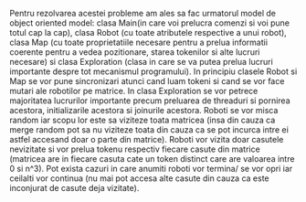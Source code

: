 Pentru rezolvarea acestei probleme am ales sa fac urmatorul model de object oriented model: clasa Main(in care voi prelucra comenzi si voi pune totul cap la cap), clasa Robot (cu toate atributele respective a unui robot), clasa Map (cu toate proprietatiile necesare pentru a prelua informatii coerente pentru a vedea pozitionare, starea tokenilor si alte lucruri necesare) si clasa Exploration (clasa in care se va putea prelua lucruri importante despre tot mecanismul programului).
In principiu clasele Robot si Map se vor pune sincronizari atunci cand luam tokeni si cand se vor face mutari ale robotilor pe matrice. In clasa Exploration se vor petrece majoritatea lucrurilor importante precum preluarea de threaduri si pornirea acestora, initializarile acestora si joinurile acestora.
Roboti se vor misca random iar scopu lor este sa viziteze toata matricea (insa din cauza ca merge random pot sa nu viziteze toata din cauza ca se pot incurca intre ei astfel accesand doar o parte din matrice). Roboti vor vizita doar casutele nevizitate si vor prelua tokenu respectiv fiecare casute din matrice (matricea are in fiecare casuta cate un token distinct care are valoarea intre 0 si n^3). Pot exista cazuri in care anumiti roboti vor termina/ se vor opri iar ceilalti vor continua (nu mai pot accesa alte casute din cauza ca este inconjurat de casute deja vizitate).
